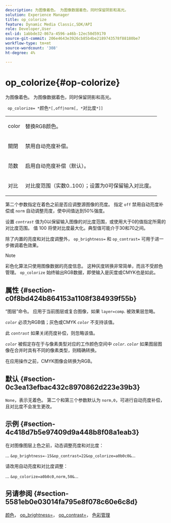 ```yaml
---
description: 为图像着色。 为图像数据着色，同时保留阴影和高光。
solution: Experience Manager
title: op_colorize
feature: Dynamic Media Classic,SDK/API
role: Developer,User
exl-id: 1abbde32-867a-4596-a46b-12ec50d59170
source-git-commit: 206e4643e3926cb85b4be2189743578f88180be7
workflow-type: tm+mt
source-wordcount: '308'
ht-degree: 4%

---
```


# op_colorize{#op-colorize}

为图像着色。 为图像数据着色，同时保留阴影和高光。

` op_colorize= *`颜色`*[,off|norm[, *`对比度`*]]`

<table id="simpletable_768D6CDF3F734E7F89DC7AB2EAAC0C77"> 
 <tr class="strow"> 
  <td class="stentry"> <p> <span class="varname"> color </span> </p> </td> 
  <td class="stentry"> <p>替换RGB颜色。 </p> </td> 
 </tr> 
 <tr class="strow"> 
  <td class="stentry"> <p> <span class="codeph"> 關閉 </span> </p> </td> 
  <td class="stentry"> <p>禁用自动亮度补偿。 </p> </td> 
 </tr> 
 <tr class="strow"> 
  <td class="stentry"> <p> <span class="codeph"> 范数 </span> </p> </td> 
  <td class="stentry"> <p>启用自动亮度补偿（默认）。 </p> </td> 
 </tr> 
 <tr class="strow"> 
  <td class="stentry"> <p> <span class="varname"> 对比 </span> </p> </td> 
  <td class="stentry"> <p>对比度范围（实数0..100）；设置为0可保留输入对比度。 </p> </td> 
 </tr> 
</table>

第二个参数指定在着色之前是否应调整源图像的亮度。 指定 `off` 禁用自动亮度补偿或 `norm` 自动调整亮度，使中间值达到50%强度。

设置 *`contrast`* 值为0以保留输入图像的对比度范围，或使用大于0的值指定所需的对比度范围。 值 100 将使对比度最大化。典型值可能介于30和70之间。

除了内置的亮度和对比度调整外， `op_brightness=` 和 `op_contrast=` 可用于进一步微调着色效果。

>[!NOTE]
>
>彩色化算法只使用图像数据的亮度信息。 这种灰度转换非常简单，而且不受颜色管理。 `op_colorize` 始终输出RGB数据，即使输入是灰度或CMYK也是如此。

## 属性 {#section-c0f8bd424b864153a1108f384939f55b}

“图层”命令。 应用于当前图层或复合图像，如果 `layer=comp`. 被效果层忽略。

*`color`* 必须为RGB值；灰色或CMYK *`color`* 不支持该值。

此 *`contrast`* 如果关闭亮度补偿，则忽略该值。

*`color`* 被假定存在于与像素类型对应的工作颜色空间中 *`color`*. *`color`* 如果图层图像在合并时具有不同的像素类型，则精确转换。

在应用操作之前，CMYK图像会转换为RGB。

## 默认 {#section-0c3ea13efbac432c8970862d223e39b3}

`None`，表示无着色。 第二个和第三个参数默认为 `norm,0`，可进行自动亮度补偿，且对比度不会发生更改。

## 示例 {#section-4c418d7b5e97409d9a448b8f08a1eab3}

在对图像图层上色之前，动态调整亮度和对比度：

… `&op_brightness=-15&op_contrast=22&op_colorize=a0b0c0&`…

请改用自动亮度和对比度调整：

… `&op_colorize=a0b0c0,norm,50&`…

## 另请参阅 {#section-5581eb0e03014fa795e8f078c60e6c8d}

[颜色](/help/aem-is-ir-api/is-api/http-ref/image-serving-api-ref/c-http-protocol-reference/c-data-types/r-is-http-color.md)， [op_brightness=](../../../../../is-api/http-ref/image-serving-api-ref/c-http-protocol-reference/c-command-reference/r-op-brightness.md#reference-edf79dc41ae5411c80bec3ee3731c58a)， [op_contrast=](../../../../../is-api/http-ref/image-serving-api-ref/c-http-protocol-reference/c-command-reference/r-op-contrast.md#reference-b26dfa9869fd43bebea0fbb8e9fe743d)， [色彩管理](../../../../../is-api/http-ref/image-serving-api-ref/c-http-protocol-reference/c-syntax-and-features/r-color-management.md#reference-c7e4a72d589145189f7e4bcb6b4544d7)
